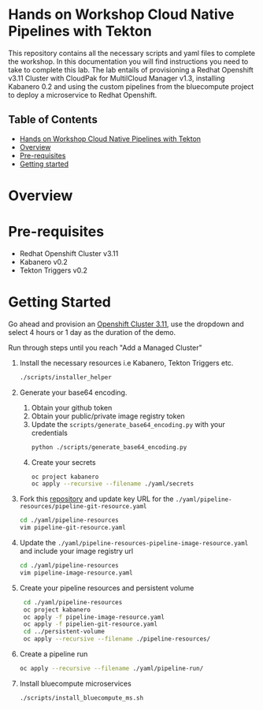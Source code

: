 # Hands on Workshop Cloud Native Pipelines with Tekton
This repository contains all the necessary scripts and yaml files to complete the workshop. In this documentation you 
will find instructions you need to take to complete this lab. The lab entails of provisioning a Redhat Openshift v3.11 
Cluster with CloudPak for MultilCloud Manager v1.3, installing Kabanero 0.2 and using the custom pipelines from the
bluecompute project to deploy a microservice to Redhat Openshift.  
 

## Table of Contents
  * [Hands on Workshop Cloud Native Pipelines with Tekton](#hands-on-workshop-cloud-native-pipelines-with-tekton)
  * [Overview](#overview)
  * [Pre-requisites](#pre-requisites)
  * [Getting started](#getting-started)
  
  
# Overview

# Pre-requisites
- Redhat Openshift Cluster v3.11
- Kabanero v0.2 
- Tekton Triggers v0.2

# Getting Started
Go ahead and provision an [Openshift Cluster 3.11](https://www.ibm.com/cloud/garage/dte/tutorial/multi-cluster-application-management),
use the dropdown and select 4 hours or 1 day as the duration of the demo.

Run through steps until you reach "Add a Managed Cluster"

1. Install the necessary resources i.e Kabanero, Tekton Triggers etc.

    ```bash
    ./scripts/installer_helper
    ```
2. Generate your base64 encoding.
    1. Obtain your github token
    2. Obtain your public/private image registry token
    3. Update the `scripts/generate_base64_encoding.py` with your credentials
        ```bash
        python ./scripts/generate_base64_encoding.py
        ```
   4. Create your secrets
       ```bash
       oc project kabanero
       oc apply --recursive --filename ./yaml/secrets
       ```
   
3. Fork this [repository](https://github.com/ibm-cloud-architecture/devops-demo-bluecompute-web) and update key URL for the `./yaml/pipeline-resources/pipeline-git-resource.yaml` 
    ```bash
    cd ./yaml/pipeline-resources
    vim pipeline-git-resource.yaml
    ```
4. Update the `./yaml/pipeline-resources-pipeline-image-resource.yaml` and include your image registry url 
    ```bash
    cd ./yaml/pipeline-resources
    vim pipeline-image-resource.yaml
    ```

5. Create your pipeline resources and persistent volume 
   ```bash
    cd ./yaml/pipeline-resources
    oc project kabanero
    oc apply -f pipeline-image-resource.yaml
    oc apply -f pipelien-git-resource.yaml
    cd ../persistent-volume
    oc apply --recursive --filename ./pipeline-resources/
    ```
6. Create a pipeline run
    ``` bash
   oc apply --recursive --filename ./yaml/pipeline-run/ 
   ```
7. Install bluecompute microservices 
    ```bash
    ./scripts/install_bluecompute_ms.sh
    ```

